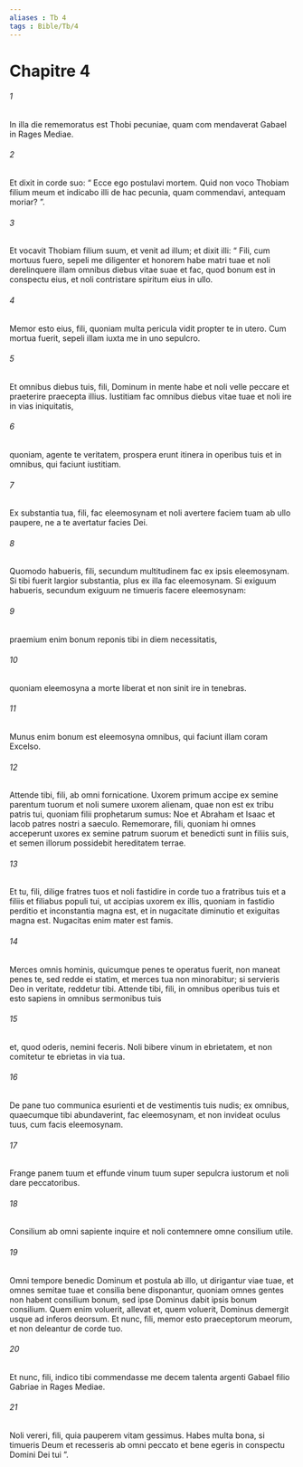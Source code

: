 ```yaml
---
aliases : Tb 4
tags : Bible/Tb/4
---
```


# Chapitre 4

###### 1
In illa die rememoratus est Thobi pecuniae, quam com mendaverat Gabael in Rages Mediae. 
###### 2
Et dixit in corde suo: “ Ecce ego postulavi mortem. Quid non voco Thobiam filium meum et indicabo illi de hac pecunia, quam commendavi, antequam moriar? ”. 
###### 3
Et vocavit Thobiam filium suum, et venit ad illum; et dixit illi: “ Fili, cum mortuus fuero, sepeli me diligenter et honorem habe matri tuae et noli derelinquere illam omnibus diebus vitae suae et fac, quod bonum est in conspectu eius, et noli contristare spiritum eius in ullo. 
###### 4
Memor esto eius, fili, quoniam multa pericula vidit propter te in utero. Cum mortua fuerit, sepeli illam iuxta me in uno sepulcro. 
###### 5
Et omnibus diebus tuis, fili, Dominum in mente habe et noli velle peccare et praeterire praecepta illius. Iustitiam fac omnibus diebus vitae tuae et noli ire in vias iniquitatis, 
###### 6
quoniam, agente te veritatem, prospera erunt itinera in operibus tuis et in omnibus, qui faciunt iustitiam. 
###### 7
Ex substantia tua, fili, fac eleemosynam et noli avertere faciem tuam ab ullo paupere, ne a te avertatur facies Dei. 
###### 8
Quomodo habueris, fili, secundum multitudinem fac ex ipsis eleemosynam. Si tibi fuerit largior substantia, plus ex illa fac eleemosynam. Si exiguum habueris, secundum exiguum ne timueris facere eleemosynam: 
###### 9
praemium enim bonum reponis tibi in diem necessitatis, 
###### 10
quoniam eleemosyna a morte liberat et non sinit ire in tenebras. 
###### 11
Munus enim bonum est eleemosyna omnibus, qui faciunt illam coram Excelso. 
###### 12
Attende tibi, fili, ab omni fornicatione. Uxorem primum accipe ex semine parentum tuorum et noli sumere uxorem alienam, quae non est ex tribu patris tui, quoniam filii prophetarum sumus: Noe et Abraham et Isaac et Iacob patres nostri a saeculo. Rememorare, fili, quoniam hi omnes acceperunt uxores ex semine patrum suorum et benedicti sunt in filiis suis, et semen illorum possidebit hereditatem terrae.
###### 13
Et tu, fili, dilige fratres tuos et noli fastidire in corde tuo a fratribus tuis et a filiis et filiabus populi tui, ut accipias uxorem ex illis, quoniam in fastidio perditio et inconstantia magna est, et in nugacitate diminutio et exiguitas magna est. Nugacitas enim mater est famis. 
###### 14
Merces omnis hominis, quicumque penes te operatus fuerit, non maneat penes te, sed redde ei statim, et merces tua non minorabitur; si servieris Deo in veritate, reddetur tibi. Attende tibi, fili, in omnibus operibus tuis et esto sapiens in omnibus sermonibus tuis 
###### 15
et, quod oderis, nemini feceris. Noli bibere vinum in ebrietatem, et non comitetur te ebrietas in via tua. 
###### 16
De pane tuo communica esurienti et de vestimentis tuis nudis; ex omnibus, quaecumque tibi abundaverint, fac eleemosynam, et non invideat oculus tuus, cum facis eleemosynam. 
###### 17
Frange panem tuum et effunde vinum tuum super sepulcra iustorum et noli dare peccatoribus. 
###### 18
Consilium ab omni sapiente inquire et noli contemnere omne consilium utile. 
###### 19
Omni tempore benedic Dominum et postula ab illo, ut dirigantur viae tuae, et omnes semitae tuae et consilia bene disponantur, quoniam omnes gentes non habent consilium bonum, sed ipse Dominus dabit ipsis bonum consilium. Quem enim voluerit, allevat et, quem voluerit, Dominus demergit usque ad inferos deorsum. Et nunc, fili, memor esto praeceptorum meorum, et non deleantur de corde tuo. 
###### 20
Et nunc, fili, indico tibi commendasse me decem talenta argenti Gabael filio Gabriae in Rages Mediae. 
###### 21
Noli vereri, fili, quia pauperem vitam gessimus. Habes multa bona, si timueris Deum et recesseris ab omni peccato et bene egeris in conspectu Domini Dei tui ”.
